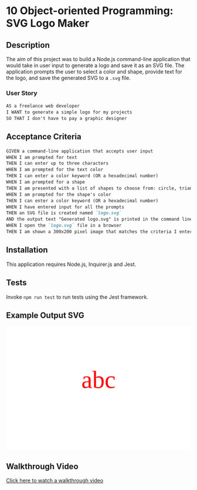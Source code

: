 # 10 Object-oriented Programming: SVG Logo Maker

## Description

The aim of this project was to build a Node.js command-line application that would take in user input to generate a logo and save it as an SVG file. The application prompts the user to select a color and shape, provide text for the logo, and save the generated SVG to a `.svg` file.

### User Story

```md
AS a freelance web developer
I WANT to generate a simple logo for my projects
SO THAT I don't have to pay a graphic designer
```

## Acceptance Criteria

```md
GIVEN a command-line application that accepts user input
WHEN I am prompted for text
THEN I can enter up to three characters
WHEN I am prompted for the text color
THEN I can enter a color keyword (OR a hexadecimal number)
WHEN I am prompted for a shape
THEN I am presented with a list of shapes to choose from: circle, triangle, and square
WHEN I am prompted for the shape's color
THEN I can enter a color keyword (OR a hexadecimal number)
WHEN I have entered input for all the prompts
THEN an SVG file is created named `logo.svg`
AND the output text "Generated logo.svg" is printed in the command line
WHEN I open the `logo.svg` file in a browser
THEN I am shown a 300x200 pixel image that matches the criteria I entered
```

## Installation

This application requires Node.js, Inquirer.js and Jest.

## Tests

Invoke `npm run test` to run tests using the Jest framework.

## Example Output SVG

![Logo](output/logo.svg)

## Walkthrough Video

[Click here to watch a walkthrough video](https://static.fullstack-bootcamp.com/fullstack-ground/module-10/circle.svg)